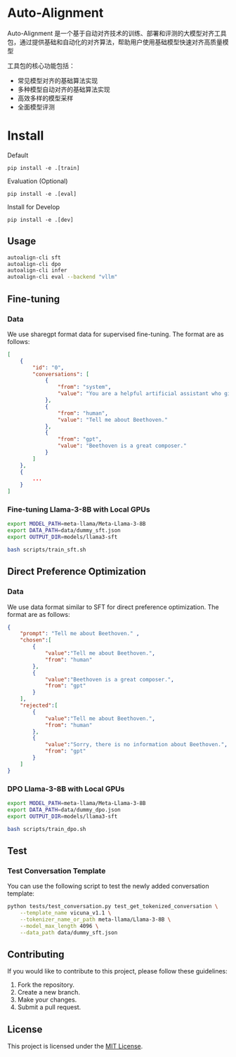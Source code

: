 # Auto-Alignment

Auto-Alignment 是一个基于自动对齐技术的训练、部署和评测的大模型对齐工具包，通过提供基础和自动化的对齐算法，帮助用户使用基础模型快速对齐高质量模型

工具包的核心功能包括：
- 常见模型对齐的基础算法实现
- 多种模型自动对齐的基础算法实现
- 高效多样的模型采样
- 全面模型评测

# Install

Default

```
pip install -e .[train]
```

Evaluation (Optional)

```
pip install -e .[eval]
```

Install for Develop

```
pip install -e .[dev]
```


## Usage

``` bash
autoalign-cli sft
autoalign-cli dpo
autoalign-cli infer
autoalign-cli eval --backend "vllm"
```

## Fine-tuning
### Data

We use sharegpt format data for supervised fine-tuning. The format are as follows:
```json
[
    {
        "id": "0",
        "conversations": [
            {
                "from": "system",
                "value": "You are a helpful artificial assistant who gives friendly responses."
            },
            {
                "from": "human",
                "value": "Tell me about Beethoven."
            },
            {
                "from": "gpt",
                "value": "Beethoven is a great composer."
            }
        ]
    },
    {
        ...
    }
]
```

### Fine-tuning Llama-3-8B with Local GPUs

```bash
export MODEL_PATH=meta-llama/Meta-Llama-3-8B
export DATA_PATH=data/dummy_sft.json
export OUTPUT_DIR=models/llama3-sft

bash scripts/train_sft.sh
```

## Direct Preference Optimization
### Data

We use data format similar to SFT for direct preference optimization. The format are as follows:
```json
{
    "prompt": "Tell me about Beethoven." ,
    "chosen":[
        {
            "value":"Tell me about Beethoven.",
            "from": "human"
        },
        {
            "value":"Beethoven is a great composer.",
            "from": "gpt"
        }
    ],
    "rejected":[
        {
            "value":"Tell me about Beethoven.",
            "from": "human"
        },
        {
            "value":"Sorry, there is no information about Beethoven.",
            "from": "gpt"
        }
    ]
}
```


### DPO Llama-3-8B with Local GPUs

```bash
export MODEL_PATH=meta-llama/Meta-Llama-3-8B
export DATA_PATH=data/dummy_dpo.json
export OUTPUT_DIR=models/llama3-sft

bash scripts/train_dpo.sh
```


## Test

### Test Conversation Template

You can use the following script to test the newly added conversation template:

```bash
python tests/test_conversation.py test_get_tokenized_conversation \
    --template_name vicuna_v1.1 \
    --tokenizer_name_or_path meta-llama/Llama-3-8B \
    --model_max_length 4096 \
    --data_path data/dummy_sft.json
```


## Contributing

If you would like to contribute to this project, please follow these guidelines:

1. Fork the repository.
2. Create a new branch.
3. Make your changes.
4. Submit a pull request.

## License

This project is licensed under the [MIT License](LICENSE).
